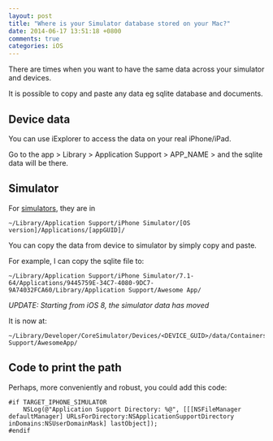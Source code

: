 ```yaml
---
layout: post
title: "Where is your Simulator database stored on your Mac?"
date: 2014-06-17 13:51:18 +0800
comments: true
categories: iOS
---
```


There are times when you want to have the same data across your simulator and devices.

It is possible to copy and paste any data eg sqlite database and documents.

<!-- more -->

## Device data

You can use iExplorer to access the data on your real iPhone/iPad.

Go to the app > Library > Application Support > APP_NAME > and the sqlite data will be there.


## Simulator

For [simulators](http://stackoverflow.com/a/3495426/242682), they are in

    ~/Library/Application Support/iPhone Simulator/[OS version]/Applications/[appGUID]/

You can copy the data from device to simulator by simply copy and paste.

For example, I can copy the sqlite file to:

    ~/Library/Application Support/iPhone Simulator/7.1-64/Applications/9445759E-34C7-4080-9DC7-9A74032FCA60/Library/Application Support/Awesome App/


_UPDATE: Starting from iOS 8, the simulator data has moved_

It is now at:

    ~/Library/Developer/CoreSimulator/Devices/<DEVICE_GUID>/data/Containers/Data/Application/<APP_GUID>/Library/Application Support/AwesomeApp/

## Code to print the path

Perhaps, more conveniently and robust, you could add this code:

```objc
#if TARGET_IPHONE_SIMULATOR
    NSLog(@"Application Support Directory: %@", [[[NSFileManager defaultManager] URLsForDirectory:NSApplicationSupportDirectory inDomains:NSUserDomainMask] lastObject]);
#endif
```